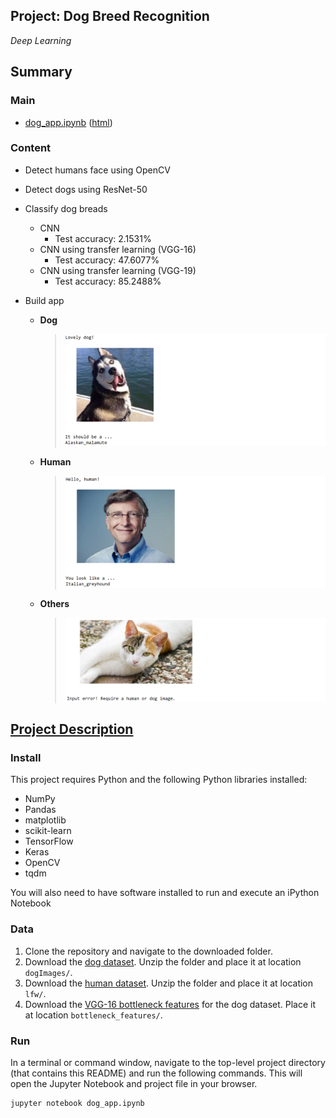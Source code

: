 ## Project: Dog Breed Recognition

*Deep Learning*

## Summary
### Main
- [dog_app.ipynb](dog_app.ipynb) ([html](dog_app.html))

### Content
- Detect humans face using OpenCV

- Detect dogs using ResNet-50

- Classify dog breads
  - CNN
    - Test accuracy: 2.1531%
  - CNN using transfer learning (VGG-16)
    - Test accuracy: 47.6077%
  - CNN using transfer learning (VGG-19)
    - Test accuracy: 85.2488%
- Build app
  - **Dog**
    > ![Test Dog Image](others/images/test_1.png)
  - **Human**
    > ![Test Dog Image](others/images/test_2.png)
  - **Others**
    > ![Test Dog Image](others/images/test_3.png)

  

## [Project Description](others/project_description.md)
### Install
This project requires Python and the following Python libraries installed:

- NumPy
- Pandas
- matplotlib
- scikit-learn
- TensorFlow
- Keras
- OpenCV
- tqdm

You will also need to have software installed to run and execute an iPython Notebook

### Data
1. Clone the repository and navigate to the downloaded folder.
2. Download the [dog dataset](https://s3-us-west-1.amazonaws.com/udacity-aind/dog-project/dogImages.zip).  Unzip the folder and place it at location `dogImages/`. 
3. Download the [human dataset](https://s3-us-west-1.amazonaws.com/udacity-aind/dog-project/lfw.zip).  Unzip the folder and place it at location `lfw/`. 
4. Download the [VGG-16 bottleneck features](https://s3-us-west-1.amazonaws.com/udacity-aind/dog-project/DogVGG16Data.npz) for the dog dataset.  Place it at location `bottleneck_features/`.

### Run
In a terminal or command window, navigate to the top-level project   directory (that contains this README) and run the following commands.   This will open the Jupyter Notebook and project file in your browser.
```
jupyter notebook dog_app.ipynb
```
